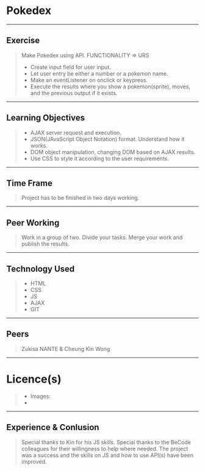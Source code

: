 # Pokedex
---
## Exercise 
> Make Pokedex using API.
> FUNCTIONALITY => URS
> - Create input field for user input.
> - Let user entry be either a number or a pokemon name.
> - Make an eventListener on onclick or keypress.
> - Execute the results where you show a pokemon(sprite), moves, and the previous output if it exists. 
---
## Learning Objectives
> - AJAX server request and execution.
> - JSON(JAvaScript Object Notation) format. Understand how it works.
> - DOM object manipulation, changing DOM based on AJAX results.
> - Use CSS to style it according to the user requirements.
---
## Time Frame

> Project has to be finished in two days working.
---
## Peer Working
> Work in a group of two.
> Divide your tasks.
> Merge your work and publish the results.
---
## Technology Used
> - HTML
> - CSS 
> - JS
> - AJAX
> - GIT
---
## Peers
> Zukisa NANTE & Cheung Kin Wong
---
# Licence(s)
> - Images: 
> - 
---
## Experience & Conlusion
> Special thanks to Kin for his JS skills.
> Special thanks to the BeCode colleagues for their willingness to help where needed.
> The project was a success and the skills on JS and how to use API(s) have been improved.